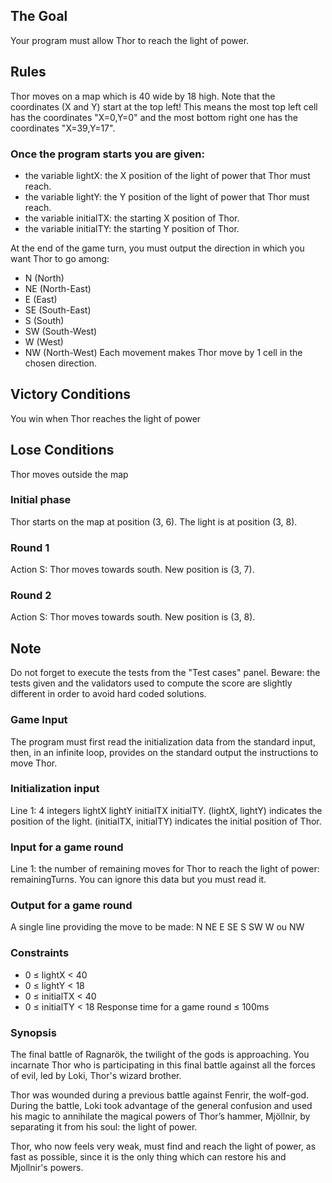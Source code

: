 ## The Goal
Your program must allow Thor to reach the light of power.
## Rules
Thor moves on a map which is 40 wide by 18 high. Note that the coordinates (X and Y) start at the top left! This means the most top left cell has the coordinates "X=0,Y=0" and the most bottom right one has the coordinates "X=39,Y=17".

### Once the program starts you are given:

-    the variable lightX: the X position of the light of power that Thor must reach.
-    the variable lightY: the Y position of the light of power that Thor must reach.
-    the variable initialTX: the starting X position of Thor.
-    the variable initialTY: the starting Y position of Thor.

At the end of the game turn, you must output the direction in which you want Thor to go among:
- N (North)
- NE (North-East)
- E (East)
- SE (South-East)
- S (South)
- SW (South-West)
- W (West)
- NW (North-West)
Each movement makes Thor move by 1 cell in the chosen direction.
 
 
## Victory Conditions
You win when Thor reaches the light of power
 
## Lose Conditions
Thor moves outside the map
### Initial phase
Thor starts on the map at position (3, 6). The light is at position (3, 8).
### Round 1
Action S: Thor moves towards south.
New position is (3, 7).
### Round 2
Action S: Thor moves towards south.
New position is (3, 8).
## Note
Do not forget to execute the tests from the "Test cases" panel.
Beware: the tests given and the validators used to compute the score are slightly different in order to avoid hard coded solutions.
### Game Input
The program must first read the initialization data from the standard input, then, in an infinite loop, provides on the standard output the instructions to move Thor.
### Initialization input
Line 1: 4 integers lightX lightY initialTX initialTY. (lightX, lightY) indicates the position of the light. (initialTX, initialTY) indicates the initial position of Thor.
### Input for a game round
Line 1: the number of remaining moves for Thor to reach the light of power: remainingTurns. You can ignore this data but you must read it.
### Output for a game round
A single line providing the move to be made: N NE E SE S SW W ou NW
### Constraints
- 0 ≤ lightX < 40
- 0 ≤ lightY < 18
- 0 ≤ initialTX < 40
- 0 ≤ initialTY < 18
Response time for a game round ≤ 100ms
### Synopsis
The final battle of Ragnarök, the twilight of the gods is approaching. You incarnate Thor who is participating in this final battle against all the forces of evil, led by Loki, Thor's wizard brother.

Thor was wounded during a previous battle against Fenrir, the wolf-god. During the battle, Loki took advantage of the general confusion and used his magic to annihilate the magical powers of Thor’s hammer, Mjöllnir, by separating it from his soul: the light of power.

Thor, who now feels very weak, must find and reach the light of power, as fast as possible, since it is the only thing which can restore his and Mjollnir's powers.
